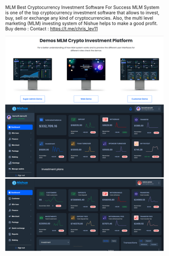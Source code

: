 MLM
Best Cryptocurrency Investment Software For Success
MLM System is one of the top cryptocurrency investment software that allows to invest, buy, sell or exchange any kind of cryptocurrencies. 
Also, the multi level marketing (MLM) investing system of Nishue helps to make a good profit.
Buy demo :
Contact : https://t.me/chris_lev11

<img src="https://github.com/webhubjs/MLM-crypto-exchange/blob/7abe9b24e6156e7f6084e9b41fb4b51a0a46d955/MLMdemo1.png" alt="MLM" style="max-width: 100%;">
<img src="https://github.com/webhubjs/MLM-crypto-exchange/blob/2e2eba2cc6c13a30f6adcdbfeb88a38d25b59589/MLMdemo2.png" alt="MLM" style="max-width: 100%;">
<img src="https://github.com/webhubjs/MLM-crypto-exchange/blob/2e2eba2cc6c13a30f6adcdbfeb88a38d25b59589/MLMdemo3.png" alt="MLM" style="max-width: 100%;">
